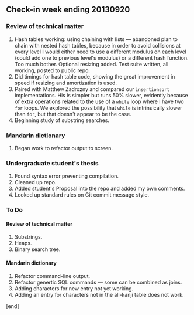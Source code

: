 ## Check-in week ending 20130920

### Review of technical matter

  1. Hash tables working: using chaining with lists — abandoned plan to chain with nested hash tables, because in order to avoid collisions at every level I would either need to use a different modulus on each level (could add one to previous level's modulus) or a different hash function. Too much bother. Optional resizing added. Test suite written, all working, posted to public repo.
  1. Did timings for hash table code, showing the great improvement in speed if resizing and amortization is used.
  2. Paired with Matthew Zadrozny and compared our `insertionsort` implementations. His is simpler but runs 50% slower, evidently because of extra operations related to the use of a `while` loop where I have two `for` loops. We explored the possibility that `while` is intrinsically slower than `for`, but that doesn't appear to be the case.
  3. Beginning study of substring searches.

### Mandarin dictionary

  1. Began work to refactor output to screen.

### Undergraduate student's thesis

  1. Found syntax error preventing compilation.
  2. Cleaned up repo.
  3. Added student's Proposal into the repo and added my own comments.
  4. Looked up standard rules on Git commit message style.

### To Do

#### Review of technical matter

  1. Substrings.
  1. Heaps.
  1. Binary search tree.

#### Mandarin dictionary

  1. Refactor command-line output.
  1. Refactor genertic SQL commands — some can be combined as joins.
  1. Adding characters for new entry not yet working.
  2. Adding an entry for characters not in the all-kanji table does not work.

[end]
